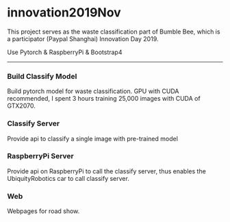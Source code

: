 # innovation2019Nov
This project serves as the waste classification part of Bumble Bee, which is a participator (Paypal Shanghai) Innovation Day 2019.

Use Pytorch & RaspberryPi & Bootstrap4

----

### Build Classify Model
Build pytorch model for waste classification.
GPU with CUDA recommended, I spent 3 hours training 25,000 images with CUDA of GTX2070.


### Classify Server
Provide api to classify a single image with pre-trained model


### RaspberryPi Server
Provide api on RaspberryPi to call the classify server, thus enables the UbiquityRobotics car to call classify server.


### Web
Webpages for road show.

